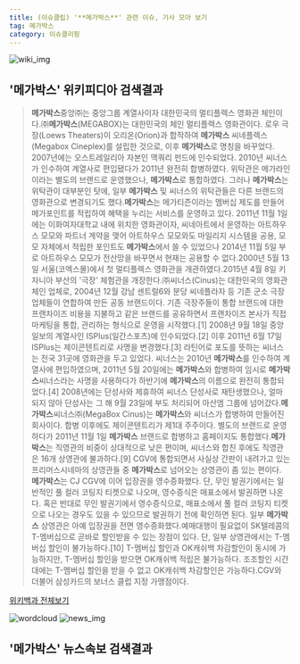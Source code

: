 ```yaml
---
title: (이슈클립) '**메가박스**' 관련 이슈, 기사 모아 보기
tag: 메가박스
category: 이슈클리핑
---
```

![wiki_img](https://user-images.githubusercontent.com/42597476/44503234-41136a80-a6d0-11e8-9071-6fc6418eafe4.png)
## **'**메가박스**'** 위키피디아 검색결과
>**메가박스**중앙㈜는 중앙그룹 계열사이자 대한민국의 멀티플렉스 영화관 체인이다.㈜**메가박스**(MEGABOX)는 대한민국의 체인 멀티플렉스 영화관이다. 로우 극장(Loews Theaters)이 오리온(Orion)과 합작하여 **메가박스** 씨네플렉스(Megabox Cineplex)를 설립한 것으로, 이후 **메가박스**로 명칭을 바꾸었다. 2007년에는 오스트레일리아 자본인 맥쿼리 펀드에 인수되었다. 2010년 씨너스가 인수하여 계열사로 편입됐다가 2011년 완전히 합병하였다. 위탁관은 메가라인이라는 별도의 브랜드로 운영했으나, **메가박스**로 통합하였다. 그러나 **메가박스**는 위탁관이 대부분인 탓에, 일부 **메가박스** 및 씨너스의 위탁관들은 다른 브랜드의 영화관으로 변경되기도 했다.**메가박스**는 메가티즌이라는 멤버십 제도를 만들어 메가포인트를 적립하여 혜택을 누리는 서비스를 운영하고 있다. 2011년 11월 1일에는 이화여자대학교 내에 위치한 영화관이자, 씨네아트에서 운영하는 아트하우스 모모와 파트너 계약을 맺어 아트하우스 모모와도 마일리지 시스템을 공용, 모모 자체에서 적립한 포인트도 **메가박스**에서 쓸 수 있었으나 2014년 11월 5일 부로 아트하우스 모모가 전산망을 바꾸면서 현재는 공용할 수 없다.2000년 5월 13일 서울(코엑스몰)에서 첫 멀티플렉스 영화관을 개관하였다.2015년 4월 8일 키자니아 부산의 '극장' 체험관을 개장한다.㈜씨너스(Cinus)는 대한민국의 영화관 체인 업체로, 2004년 12월 강남 센트럴6와 분당 씨네플라자 등 기존 군소 극장 업체들이 연합하여 만든 공동 브랜드이다. 기존 극장주들이 통합 브랜드에 대한 프랜차이즈 비용을 지불하고 같은 브랜드를 공유하면서 프랜차이즈 본사가 직접 마케팅을 통합, 관리하는 형식으로 운영을 시작했다.[1] 2008년 9월 18일 중앙일보의 계열사인 ISPlus(일간스포츠)에 인수되었다.[2] 이후 2011년 6월 17일 ISPlus는 제이콘텐트리로 사명을 변경했다.[3] 라틴어로 포도를 뜻하는 씨너스는 전국 31곳에 영화관을 두고 있었다. 씨너스는 2010년 **메가박스**를 인수하여 계열사에 편입하였으며, 2011년 5월 20일에는 **메가박스**와 합병하여 임시로 **메가박스**씨너스라는 사명을 사용하다가 하반기에 **메가박스**의 이름으로 완전히 통합되었다.[4] 2008년에는 단성사와 제휴하여 씨너스 단성사로 재탄생했으나, 얼마 되지 않아 단성사는 그 해 9월 23일에 부도 처리되어 아산엠 그룹에 넘어갔다.**메가박스**씨너스㈜(MegaBox Cinus)는 **메가박스**와 씨너스가 합병하여 만들어진 회사이다. 합병 이후에도 제이콘텐트리가 제1대 주주이다. 별도의 브랜드로 운영하다가 2011년 11월 1일 **메가박스** 브랜드로 합병하고 홈페이지도 통합했다.**메가박스**는 직영관의 비중이 상대적으로 낮은 편이며, 씨너스와 합친 후에도 직영관은 16개 상영관에 불과하다.[9] CGV에 통합되면서 사실상 간판이 내려가고 있는 프리머스시네마의 상영관들 중 **메가박스**로 넘어오는 상영관이 좀 있는 편이다. **메가박스**는 CJ CGV에 이어 입장권을 영수증화했다. 단, 무인 발권기에서는 일반적인 풀 컬러 코팅지 티켓으로 나오며, 영수증식은 매표소에서 발권하면 나온다. 혹은 반대로 무인 발권기에서 영수증식으로, 매표소에서 풀 컬러 코팅지 티켓으로 나오는 경우도 있을 수 있으므로 발권하기 전에 확인하면 된다. 일부 **메가박스** 상영관은 아예 입장권을 전면 영수증화했다.예매대행이 필요없이 SK텔레콤의 T-멤버십으로 곧바로 할인받을 수 있는 장점이 있다. 단, 일부 상영관에서는 T-멤버십 할인이 불가능하다.[10] T-멤버십 할인과 OK캐쉬백 차감할인이 동시에 가능하지만, T-멤버십 할인을 받으면 OK캐쉬백 적립은 불가능하다. 조조할인 시간대에는 T-멤버십 할인을 받을 수 없고 OK캐쉬백 차감할인은 가능하다.CGV와 더불어 삼성카드의 보너스 클럽 지정 가맹점이다.

<a href="https://ko.wikipedia.org/wiki/메가박스" target="_blank">위키백과 전체보기</a>

![wordcloud](https://s3.ap-northeast-2.amazonaws.com/lyrics101-wordcloud/2018-09-22-1537609395.png)
![news_img](https://user-images.githubusercontent.com/42597476/44507050-1206f400-a6e4-11e8-8d98-7ffbfebb353f.png)
## **'**메가박스**'** 뉴스속보 검색결과

